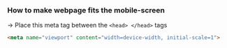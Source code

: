 ### How to make webpage fits the mobile-screen
-> Place this meta tag between the `<head> </head>` tags 
```html
<meta name="viewport" content="width=device-width, initial-scale=1">
```
